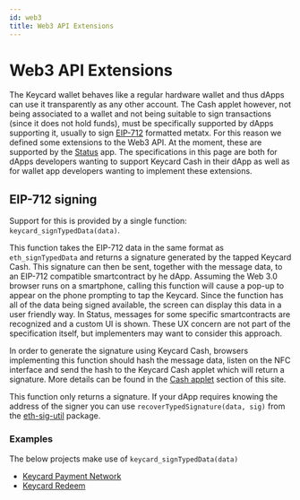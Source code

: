 ```yaml
---
id: web3
title: Web3 API Extensions
---
```


# Web3 API Extensions

The Keycard wallet behaves like a regular hardware wallet and thus dApps can use it transparently as any other account. The Cash applet however, not being associated to a wallet and not being suitable to sign transactions (since it does not hold funds), must be specifically supported by dApps supporting it, usually to sign [EIP-712](https://eips.ethereum.org/EIPS/eip-712) formatted metatx. For this reason we defined some extensions to the Web3 API. At the moment, these are supported by the [Status](https://status.im) app. The specifications in this page are both for dApps developers wanting to support Keycard Cash in their dApp as well as for wallet app developers wanting to implement these extensions.

## EIP-712 signing

Support for this is provided by a single function: `keycard_signTypedData(data)`.

This function takes the EIP-712 data in the same format as `eth_signTypedData` and returns a signature generated by the tapped Keycard Cash. This signature can then be sent, together with the message data, to an EIP-712 compatible smartcontract by he dApp. Assuming the Web 3.0 browser runs on a smartphone, calling this function will cause a pop-up to appear on the phone prompting to tap the Keycard. Since the function has all of the data being signed available, the screen can display this data in a user friendly way. In Status, messages for some specific smartcontracts are recognized and a custom UI is shown. These UX concern are not part of the specification itself, but implementers may want to consider this approach.

In order to generate the signature using Keycard Cash, browsers implementing this function should hash the message data, listen on the NFC interface and send the hash to the Keycard Cash applet which will return a signature. More details can be found in the [Cash applet](sdk/cash.html) section of this site.

This function only returns a signature. If your dApp requires knowing the address of the signer you can use `recoverTypedSignature(data, sig)` from the [eth-sig-util](https://github.com/MetaMask/eth-sig-util) package.

### Examples

The below projects make use of `keycard_signTypedData(data)`

* [Keycard Payment Network](https://github.com/status-im/payment-network-apps)
* [Keycard Redeem](https://github.com/status-im/keycard-redeem)